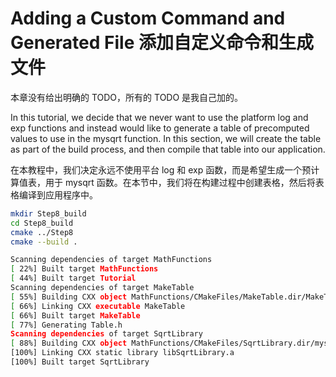 # Adding a Custom Command and Generated File 添加自定义命令和生成文件


本章没有给出明确的 TODO，所有的 TODO 是我自己加的。

In this tutorial, we decide that we never want to use the platform log and exp functions and instead would like to generate a table of precomputed values to use in the mysqrt function. In this section, we will create the table as part of the build process, and then compile that table into our application.

在本教程中，我们决定永远不使用平台 log 和 exp 函数，而是希望生成一个预计算值表，用于 mysqrt 函数。在本节中，我们将在构建过程中创建表格，然后将表格编译到应用程序中。



```bash
mkdir Step8_build
cd Step8_build
cmake ../Step8
cmake --build .
```

```bash
Scanning dependencies of target MathFunctions
[ 22%] Built target MathFunctions
[ 44%] Built target Tutorial
Scanning dependencies of target MakeTable
[ 55%] Building CXX object MathFunctions/CMakeFiles/MakeTable.dir/MakeTable.cxx.o
[ 66%] Linking CXX executable MakeTable
[ 66%] Built target MakeTable
[ 77%] Generating Table.h
Scanning dependencies of target SqrtLibrary
[ 88%] Building CXX object MathFunctions/CMakeFiles/SqrtLibrary.dir/mysqrt.cxx.o
[100%] Linking CXX static library libSqrtLibrary.a
[100%] Built target SqrtLibrary
```